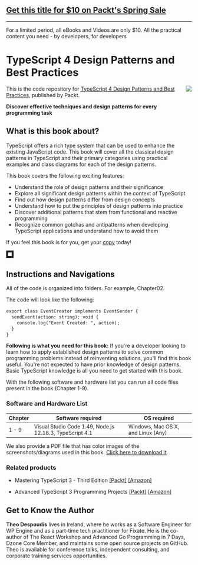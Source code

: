## [Get this title for $10 on Packt's Spring Sale](https://www.packt.com/B16753?utm_source=github&utm_medium=packt-github-repo&utm_campaign=spring_10_dollar_2022)
-----
For a limited period, all eBooks and Videos are only $10. All the practical content you need \- by developers, for developers

# TypeScript 4 Design Patterns and Best Practices

<a href="https://www.packtpub.com/product/typescript-4-design-patterns-and-best-practices/9781800563421"><img src="https://static.packt-cdn.com/products/9781800563421/cover/smaller" height="256px" align="right"></a>

This is the code repository for [TypeScript 4 Design Patterns and Best Practices](https://www.packtpub.com/product/typescript-4-design-patterns-and-best-practices/9781800563421), published by Packt.

**Discover effective techniques and design patterns for every programming task**

## What is this book about?
TypeScript offers a rich type system that can be used to enhance the existing JavaScript code. This book will cover all the classical design patterns in TypeScript and their primary categories using practical examples and class diagrams for each of the design patterns.

This book covers the following exciting features:
* Understand the role of design patterns and their significance
* Explore all significant design patterns within the context of TypeScript
* Find out how design patterns differ from design concepts
* Understand how to put the principles of design patterns into practice
* Discover additional patterns that stem from functional and reactive programming
* Recognize common gotchas and antipatterns when developing TypeScript applications and understand how to avoid them

If you feel this book is for you, get your [copy](https://www.amazon.com/dp/1800563426) today!

<a href="https://www.packtpub.com/?utm_source=github&utm_medium=banner&utm_campaign=GitHubBanner"><img src="https://raw.githubusercontent.com/PacktPublishing/GitHub/master/GitHub.png" 
alt="https://www.packtpub.com/" border="5" /></a>

## Instructions and Navigations
All of the code is organized into folders. For example, Chapter02.

The code will look like the following:
```
export class EventCreator implements EventSender {
  sendEvent(action: string): void {
    console.log("Event Created: ", action);
  }
}
```

**Following is what you need for this book:**
If you're a developer looking to learn how to apply established design patterns to solve common programming problems instead of reinventing solutions, you'll find this book useful. You're not expected to have prior knowledge of design patterns. Basic TypeScript knowledge is all you need to get started with this book.

With the following software and hardware list you can run all code files present in the book (Chapter 1-9).
### Software and Hardware List
| Chapter | Software required | OS required |
| -------- | ------------------------------------ | ----------------------------------- |
| 1 - 9 | Visual Studio Code 1.49, Node.js 12.18.3, TypeScript 4.1 | Windows, Mac OS X, and Linux (Any) |

We also provide a PDF file that has color images of the screenshots/diagrams used in this book. [Click here to download it](https://static.packt-cdn.com/downloads/9781800563421_ColorImages.pdf).

### Related products
* Mastering TypeScript 3 - Third Edition [[Packt]](https://www.packtpub.com/product/mastering-typescript-3-third-edition/9781789536706?utm_source=github&utm_medium=repository&utm_campaign=9781789536706) [[Amazon]](https://www.amazon.com/dp/1789536707)

* Advanced TypeScript 3 Programming Projects [[Packt]](https://www.packtpub.com/product/advanced-typescript-3-programming-projects/9781789133042?utm_source=github&utm_medium=repository&utm_campaign=9781789133042) [[Amazon]](https://www.amazon.com/dp/1789133041)

## Get to Know the Author
**Theo Despoudis**
lives in Ireland, where he works as a Software Engineer for WP Engine and as a part-time tech practitioner for Fixate. He is the co-author of The React Workshop and Advanced Go Programming in 7 Days, Dzone Core Member, and maintains some open source projects on GitHub. Theo is available for conference talks, independent consulting, and corporate training services opportunities.
